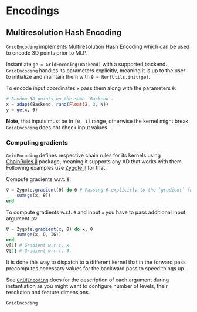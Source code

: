 # Encodings

## Multiresolution Hash Encoding

[`GridEncoding`](@ref) implements Multiresolution Hash Encoding
which can be used to encode 3D points prior to MLP.

Instantiate `ge = GridEncoding(Backend)` with a supported backend.
`GridEncoding` handles its parameters explicitly, meaning it is up to the
user to initialize and maintain them with `θ = NerfUtils.init(ge)`.

To encode input coordinates `x` pass them along with the parameters `θ`:
```julia
# Random 3D points on the same `Backend`.
x = adapt(Backend, rand(Float32, 3, N))
y = ge(x, θ)
```

**Note**, that inputs must be in `[0, 1]` range, otherwise the kernel might break.
`GridEncoding` does not check input values.

### Computing gradients

`GridEncoding` defines respective chain rules for its kernels using
[ChainRules.jl](https://github.com/JuliaDiff/ChainRules.jl) package,
meaning it supports any AD that works with them.
Following examples use [Zygote.jl](https://github.com/FluxML/Zygote.jl) for that.

Compute gradients w.r.t. `θ`:
```julia
∇ = Zygote.gradient(θ) do θ # Passing θ explicitly to the `gradient` function.
    sum(ge(x, θ))
end
```

To compute gradients w.r.t. `θ` and input `x` you have to pass additional
input argument `IG`:
```julia
∇ = Zygote.gradient(x, θ) do x, θ
    sum(ge(x, θ, IG))
end
∇[1] # Gradient w.r.t. x.
∇[2] # Gradient w.r.t. θ.
```

It is done this way to dispatch to a different kernel that in the forward
pass precomputes necessary values for the backward pass to speed things up.

See [`GridEncoding`](@ref) docs for the description of each argument
during instantiation as you might want to configure number of levels,
their resolution and feature dimensions.

```@docs
GridEncoding
```
